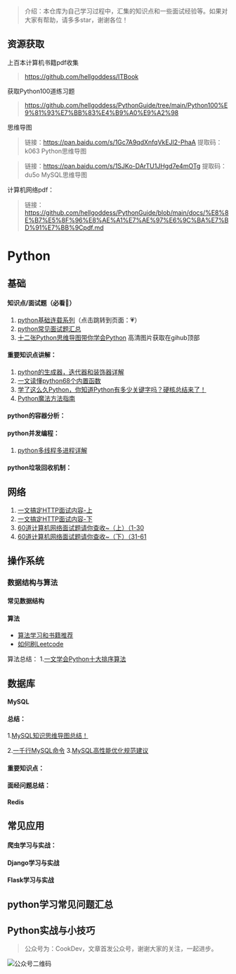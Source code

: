 > 介绍：本仓库为自己学习过程中，汇集的知识点和一些面试经验等。如果对大家有帮助，请多多star，谢谢各位！

## 资源获取
上百本计算机书籍pdf收集
> https://github.com/hellgoddess/ITBook

获取Python100道练习题
> https://github.com/hellgoddess/PythonGuide/tree/main/Python100%E9%81%93%E7%BB%83%E4%B9%A0%E9%A2%98

思维导图
> 链接：https://pan.baidu.com/s/1Gc7A9qdXnfqVkEJl2-PhaA 提取码：k063     Python思维导图

> 链接：https://pan.baidu.com/s/1SJKo-DArTU1JHgd7e4mOTg 提取码：du5o     MySQL思维导图


计算机网络pdf：
> 链接： https://github.com/hellgoddess/PythonGuide/blob/main/docs/%E8%8E%B7%E5%8F%96%E8%AE%A1%E7%AE%97%E6%9C%BA%E7%BD%91%E7%BB%9Cpdf.md

# Python
## 基础
#### 知识点/面试题（必看:muscle:）
1. [python基础连载系列](https://github.com/hellgoddess/PythonGuide/tree/main/Python%E5%9F%BA%E7%A1%80%E8%BF%9E%E8%BD%BD)（点击跳转到页面：:heartpulse:）
2. [python常见面试题汇总](https://github.com/hellgoddess/PythonGuide/blob/main/docs/python_%20Interview.md)
3. [十二张Python思维导图带你学会Python](https://mp.weixin.qq.com/s/cTi12tOugs8y52hmBBTafg) 高清图片获取在gihub顶部

#### 重要知识点讲解：
1. [python的生成器，迭代器和装饰器详解](https://mp.weixin.qq.com/s/hKMk285LRmGt7nDbMdepXw)
2. [一文读懂python68个内置函数](https://mp.weixin.qq.com/s/vtMHgt6kknU94fVZwfWjUA)
3. [学了这么久Python，你知道Python有多少关键字吗？硬核总结来了！](https://mp.weixin.qq.com/s/tIaegWbFC-sHawKBmaiwnw)
4. [Python魔法方法指南](https://pyzh.readthedocs.io/en/latest/python-magic-methods-guide.html#id8)

#### python的容器分析：


#### python并发编程：
1. [python多线程多进程详解](https://mp.weixin.qq.com/s/2aA7ke4lpcpdLK0etDmK4g)

#### python垃圾回收机制：

## 网络
1. [一文搞定HTTP面试内容-上](https://mp.weixin.qq.com/s/7sO8CteDjkz2d6y4jX2eNQ)
2. [一文搞定HTTP面试内容-下](https://mp.weixin.qq.com/s/1Umm6Ror1z-7oBCEBe6o5g)
3. [60道计算机网络面试题请你查收~（上）（1-30](https://mp.weixin.qq.com/s/NAE4Lzvu8LO1Q6GrrdZHxg)
4. [60道计算机网络面试题请你查收~（下）（31-61](https://mp.weixin.qq.com/s/LcnOAdKq_8qG8hJ6ORAVsw)

## 操作系统


### 数据结构与算法
#### 常见数据结构
#### 算法
+ [算法学习和书籍推荐](https://www.zhihu.com/question/323359308/answer/1545320858)
+ [如何刷Leetcode](https://www.zhihu.com/question/31092580/answer/1534887374)

算法总结：
1.[一文学会Python十大排序算法](https://github.com/hellgoddess/PythonGuide/blob/main/docs/%E4%B8%80%E6%96%87%E5%AD%A6%E4%BC%9APython%E5%8D%81%E5%A4%A7%E6%8E%92%E5%BA%8F%E7%AE%97%E6%B3%95.md)


## 数据库
#### MySQL
#### 总结：
1.[MySQL知识思维导图总结！](https://mp.weixin.qq.com/s/aMWgviKYMOX4GJ_ZfhJJXA)

2.[一千行MySQL命令](https://github.com/hellgoddess/PythonGuide/blob/main/docs/%E4%B8%80%E5%8D%83%E8%A1%8CMySQL%E5%91%BD%E4%BB%A4.md)
3.[MySQL高性能优化规范建议](https://github.com/hellgoddess/PythonGuide/blob/main/docs/MySQL%E9%AB%98%E6%80%A7%E8%83%BD%E4%BC%98%E5%8C%96%E8%A7%84%E8%8C%83%E5%BB%BA%E8%AE%AE.md)
#### 重要知识点：
#### 面经问题总结：
#### Redis

## 常见应用

#### 爬虫学习与实战：
#### Django学习与实战
#### Flask学习与实战


## python学习常见问题汇总

## Python实战与小技巧

> 公众号为：CookDev，文章首发公众号，谢谢大家的关注，一起进步。

![公众号二维码](https://gitee.com/chushi123/picgo/raw/master/picture/公众号二维码.jpg)
